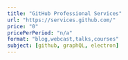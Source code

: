 ```yaml
---
title: "GitHub Professional Services"
url: "https://services.github.com/"
price: "0"
pricePerPeriod: "n/a"
format: "blog,webcast,talks,courses"
subject: [github, graphQL, electron]
---
```

